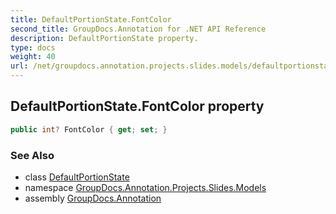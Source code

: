 ```yaml
---
title: DefaultPortionState.FontColor
second_title: GroupDocs.Annotation for .NET API Reference
description: DefaultPortionState property. 
type: docs
weight: 40
url: /net/groupdocs.annotation.projects.slides.models/defaultportionstate/fontcolor/
---
```

## DefaultPortionState.FontColor property

```csharp
public int? FontColor { get; set; }
```

### See Also

* class [DefaultPortionState](../)
* namespace [GroupDocs.Annotation.Projects.Slides.Models](../../defaultportionstate/)
* assembly [GroupDocs.Annotation](../../../)


